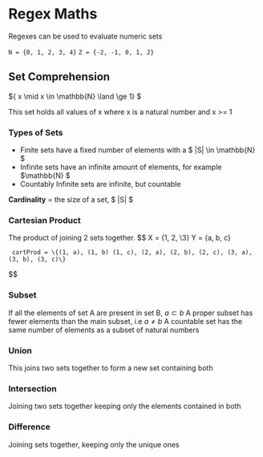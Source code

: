 # Regex Maths

Regexes can be used to evaluate numeric sets

`N = {0, 1, 2, 3, 4}`
`Z = {-2, -1, 0, 1, 2}`

## Set Comprehension

$\{ x \mid x \in \mathbb{N} \land \ge 1\} $

This set holds all values of x where x is a natural number and x >= 1

### Types of Sets

- Finite sets have a fixed number of elements with a $ |S| \in \mathbb{N} $
- Infinite sets have an infinite amount of elements, for example $\mathbb{N} $
- Countably Infinite sets are infinite, but countable

**Cardinality** = the size of a set, $ |S| $

### Cartesian Product

The product of joining 2 sets together.
$$ 
     X = \{1, 2, \3}
     Y = \{a, b, c\}

     cartProd = \{(1, a), (1, b) (1, c), (2, a), (2, b), (2, c), (3, a), (3, b), (3, c)\}
$$

### Subset

If all the elements of set A  are present in set B, $a \subset b$
A proper subset has fewer elements than the main subset, i.e $a \neq b$
A countable set has the same number of elements as a subset of natural numbers

### Union

This joins two sets together to form a new set containing both

### Intersection

Joining two sets together keeping only the elements contained in both

### Difference

Joining sets together, keeping only the unique ones
